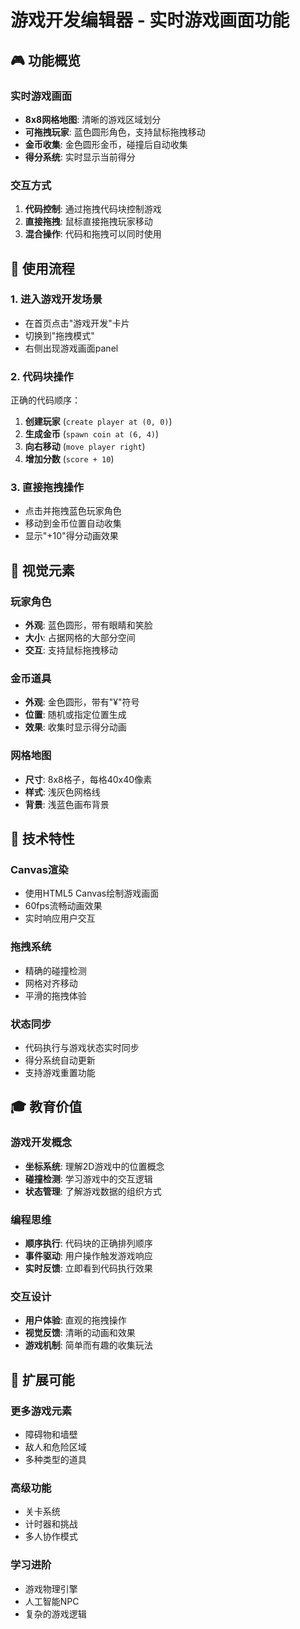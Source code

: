# 游戏开发编辑器 - 实时游戏画面功能

## 🎮 功能概览

### 实时游戏画面
- **8x8网格地图**: 清晰的游戏区域划分
- **可拖拽玩家**: 蓝色圆形角色，支持鼠标拖拽移动
- **金币收集**: 金色圆形金币，碰撞后自动收集
- **得分系统**: 实时显示当前得分

### 交互方式
1. **代码控制**: 通过拖拽代码块控制游戏
2. **直接拖拽**: 鼠标直接拖拽玩家移动
3. **混合操作**: 代码和拖拽可以同时使用

## 🎯 使用流程

### 1. 进入游戏开发场景
- 在首页点击"游戏开发"卡片
- 切换到"拖拽模式"
- 右侧出现游戏画面panel

### 2. 代码块操作
正确的代码顺序：
1. **创建玩家** (`create player at (0, 0)`)
2. **生成金币** (`spawn coin at (6, 4)`)  
3. **向右移动** (`move player right`)
4. **增加分数** (`score + 10`)

### 3. 直接拖拽操作
- 点击并拖拽蓝色玩家角色
- 移动到金币位置自动收集
- 显示"+10"得分动画效果

## 🎨 视觉元素

### 玩家角色
- **外观**: 蓝色圆形，带有眼睛和笑脸
- **大小**: 占据网格的大部分空间
- **交互**: 支持鼠标拖拽移动

### 金币道具
- **外观**: 金色圆形，带有"¥"符号
- **位置**: 随机或指定位置生成
- **效果**: 收集时显示得分动画

### 网格地图
- **尺寸**: 8x8格子，每格40x40像素
- **样式**: 浅灰色网格线
- **背景**: 浅蓝色画布背景

## 🔧 技术特性

### Canvas渲染
- 使用HTML5 Canvas绘制游戏画面
- 60fps流畅动画效果
- 实时响应用户交互

### 拖拽系统
- 精确的碰撞检测
- 网格对齐移动
- 平滑的拖拽体验

### 状态同步
- 代码执行与游戏状态实时同步
- 得分系统自动更新
- 支持游戏重置功能

## 🎓 教育价值

### 游戏开发概念
- **坐标系统**: 理解2D游戏中的位置概念
- **碰撞检测**: 学习游戏中的交互逻辑
- **状态管理**: 了解游戏数据的组织方式

### 编程思维
- **顺序执行**: 代码块的正确排列顺序
- **事件驱动**: 用户操作触发游戏响应
- **实时反馈**: 立即看到代码执行效果

### 交互设计
- **用户体验**: 直观的拖拽操作
- **视觉反馈**: 清晰的动画和效果
- **游戏机制**: 简单而有趣的收集玩法

## 🚀 扩展可能

### 更多游戏元素
- 障碍物和墙壁
- 敌人和危险区域
- 多种类型的道具

### 高级功能
- 关卡系统
- 计时器和挑战
- 多人协作模式

### 学习进阶
- 游戏物理引擎
- 人工智能NPC
- 复杂的游戏逻辑
